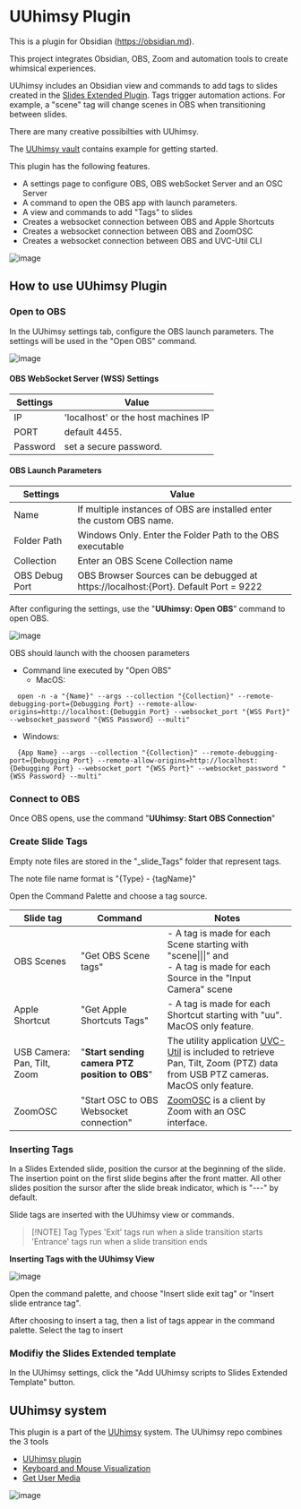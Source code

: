 # UUhimsy Plugin

This is a plugin for Obsidian (https://obsidian.md).

This project integrates Obsidian, OBS, Zoom and automation tools to create whimsical experiences. 

UUhimsy includes an Obsidian view and commands to add tags to slides created in the [Slides Extended Plugin](https://github.com/ebullient/obsidian-slides-extended). Tags trigger automation actions.  For example,  a "scene" tag will change scenes in OBS when transitioning between slides. 

There are many creative possibilties with UUhimsy.     

The [UUhimsy vault](https://github.com/UUoocl/UUhimsy) contains example for getting started.      

This plugin has the following features.
- A settings page to configure OBS, OBS webSocket Server and an OSC Server
- A command to open the OBS app with launch parameters.
- A view and commands to add "Tags" to slides
- Creates a websocket connection between OBS and Apple Shortcuts
- Creates a websocket connection between OBS and ZoomOSC
- Creates a websocket connection between OBS and UVC-Util CLI

![image](https://github.com/user-attachments/assets/4789585c-021e-4a50-ac6d-ee1c19f1913f)

## How to use UUhimsy Plugin

### Open to OBS 
In the UUhimsy settings tab, configure the OBS launch parameters. The settings will be used in the "Open OBS" command.  

![image](https://github.com/user-attachments/assets/e0ecd765-c5e6-453d-b84f-d6b1b18a007b)

#### **OBS WebSocket Server (WSS) Settings**
  |Settings| Value |
  |---|---|
  |IP| 'localhost' or the host machines IP|
  |PORT| default 4455.  
  |Password| set a secure password.  
  
#### **OBS Launch Parameters**
  |Settings| Value |
  |---|---|
  |Name| If multiple instances of OBS are installed enter the custom OBS name. |
  |Folder Path|Windows Only. Enter the Folder Path to the OBS executable|
  |Collection| Enter an OBS Scene Collection name   
  |OBS Debug Port| OBS Browser Sources can be debugged at https://localhost:{Port}. Default Port = 9222  

After configuring the settings, use the "**UUhimsy: Open OBS**" command to open OBS.

![image](https://github.com/user-attachments/assets/3352b9c9-1886-4c0e-aaf8-0a0c567474d2)

OBS should launch with the choosen parameters  

- Command line executed by "Open OBS"
  - MacOS: 
```
  open -n -a "{Name}" --args --collection "{Collection}" --remote-debugging-port={Debugging Port} --remote-allow-origins=http://localhost:{Debuggin Port} --websocket_port "{WSS Port}" --websocket_password "{WSS Password} --multi"
```
  - Windows:  
```
  {App Name} --args --collection "{Collection}" --remote-debugging-port={Debugging Port} --remote-allow-origins=http://localhost:{Debugging Port} --websocket_port "{WSS Port}" --websocket_password "{WSS Password} --multi"
```

### Connect to OBS

Once OBS opens, use the command "**UUhimsy: Start OBS Connection**"  

### Create Slide Tags
  Empty note files are stored in the "_slide_Tags" folder that represent tags. 

  The note file name format is "{Type} - {tagName}"   

  Open the Command Palette and choose a tag source. 

  |Slide tag| Command| Notes|
  |---|---|---|
  |OBS Scenes|"Get OBS Scene tags"|- A tag is made for each Scene starting with "scene\|\|\|" and  <br>- A tag is made for each Source in the "Input Camera" scene|
  |Apple Shortcut|"Get Apple Shortcuts Tags"|- A tag is made for each Shortcut starting with "uu". MacOS only feature.|
  |USB Camera: Pan, Tilt, Zoom |"**Start sending camera PTZ position to OBS**"|The utility application [UVC-Util](https://github.com/jtfrey/uvc-util) is included to retrieve Pan, Tilt, Zoom (PTZ) data from USB PTZ cameras. <br>  MacOS only feature.|
  |ZoomOSC|"Start OSC to OBS Websocket connection"| [ZoomOSC](https://www.liminalet.com/zoomosc) is a client by Zoom with an OSC interface.|

### **Inserting Tags**

  In a Slides Extended slide, position the cursor at the beginning of the slide.  The insertion point on the first slide begins after the front matter. All other slides position the sursor after the slide break indicator, which is "---" by default. 
  
  Slide tags are inserted with the UUhimsy view or commands. 

  >[!NOTE] Tag Types
  >'Exit' tags run when a slide transition starts 
  >'Entrance' tags run when a slide transition ends

  **Inserting Tags with the UUhimsy View**

![image](https://github.com/user-attachments/assets/e3c3f3a2-248d-431d-a0b4-241a7dfa0579)

  Open the command palette, and choose "Insert slide exit tag" or "Insert slide entrance tag".  

After choosing to insert a tag, then a list of tags appear in the command palette. Select the tag to insert

### **Modifiy the Slides Extended template**

 In the UUhimsy settings, click the "Add UUhimsy scripts to Slides Extended Template" button. 



## UUhimsy system

This plugin is a part of the [UUhimsy](https://github.com/UUoocl/UUhimsy) system.
The UUhimsy repo combines the 3 tools
- [UUhimsy plugin](https://github.com/UUoocl/UUhimsyPlugin)
- [Keyboard and Mouse Visualization](https://github.com/UUoocl/keyboard_and_mouse_visuals)
- [Get User Media](https://github.com/UUoocl/GUM)  


![image](https://github.com/user-attachments/assets/cc50192c-9ba6-4c2f-bdc3-92f8751bcbc3)
